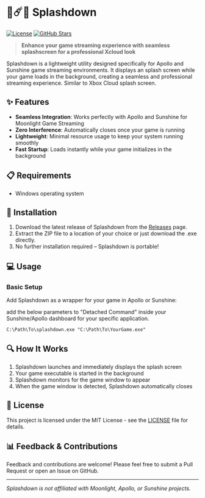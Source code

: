 # 🚀☄️🌊 Splashdown

[![License](https://img.shields.io/badge/license-MIT-blue.svg)](LICENSE)
[![GitHub Stars](https://img.shields.io/github/stars/philipgyllhamn/splashdown?style=social)](https://github.com/yourusername/splashdown)

> **Enhance your game streaming experience with seamless splashscreen for a professional Xcloud look**

Splashdown is a lightweight utility designed specifically for Apollo and Sunshine game streaming environments. It displays an splash screen while your game loads in the background, creating a seamless and professional streaming experience. Similar to Xbox Cloud splash screen.

## ✨ Features

- **Seamless Integration**: Works perfectly with Apollo and Sunshine for Moonlight Game Streaming
- **Zero Interference**: Automatically closes once your game is running
- **Lightweight**: Minimal resource usage to keep your system running smoothly
- **Fast Startup**: Loads instantly while your game initializes in the background

## 📋 Requirements

- Windows operating system

## 🚀 Installation

1. Download the latest release of Splashdown from the [Releases](https://github.com/philipgyllhamn/splashdown/releases) page.
2. Extract the ZIP file to a location of your choice or just download the .exe directly.
3. No further installation required – Splashdown is portable!

## 💻 Usage

### Basic Setup

Add Splashdown as a wrapper for your game in Apollo or Sunshine:

add the below parameters to "Detached Command" inside your Sunshine/Apollo dashboard for your specific application.

```
C:\Path\To\splashdown.exe "C:\Path\To\YourGame.exe"
```


## 🔍 How It Works

1. Splashdown launches and immediately displays the splash screen
2. Your game executable is started in the background
3. Splashdown monitors for the game window to appear
4. When the game window is detected, Splashdown automatically closes

<!-- ## 🛠️ Troubleshooting

**Splash screen won't close:**
- Increase the timeout value with `--timeout=X` where X is seconds
- Verify the game process is actually starting

**Game loads but splash remains:**
- Some games use launcher processes which can confuse detection
- Use `--process-name="ActualGame.exe"` to specify the exact process to wait for -->

## 📝 License

This project is licensed under the MIT License - see the [LICENSE](LICENSE) file for details.

## 📊 Feedback & Contributions

Feedback and contributions are welcome! Please feel free to submit a Pull Request or open an Issue on GitHub.

---

*Splashdown is not affiliated with Moonlight, Apollo, or Sunshine projects.*
